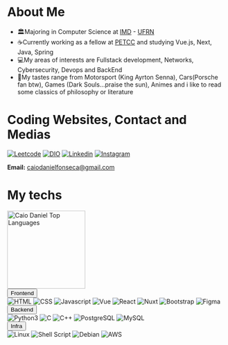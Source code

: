 # About Me 
- 🏛️Majoring in Computer Science at [IMD](https://www.metropoledigital.ufrn.br/portal/) - [UFRN](https://www.ufrn.br)
- ☕Currently working as a fellow at [PETCC](petcc.dimap.ufrn.br) and studying Vue.js, Next, Java, Spring 
- 💻My areas of interests are Fullstack development, Networks, Cybersecurity, Devops and BackEnd
- 🔆My tastes range from Motorsport (King Ayrton Senna), Cars(Porsche fan btw), Games (Dark Souls...praise the sun), Animes and i like to read some classics of philosophy or literature

# Coding Websites, Contact and Medias
[![Leetcode](https://img.shields.io/badge/-LeetCode-FFA116?style=for-the-badge&logo=LeetCode&logoColor=black)](https://leetcode.com/Kaka777/)
[![DIO](https://img.shields.io/website?label=DIOCOURSES&style=for-the-badge&url=https://DIO/)](https://web.dio.me/users/caiodanielfonseca?tab=skills)
[![Linkedin](https://img.shields.io/badge/LinkedIn-0077B5?style=for-the-badge&logo=linkedin&logoColor=white)](https://www.linkedin.com/in/caio-daniel-1b8951269/)
[![Instagram](https://img.shields.io/badge/Instagram-E4405F?style=for-the-badge&logo=instagram&logoColor=white)](https://www.instagram.com/caio_kaka_/?next=%2F)

**Email:** caiodanielfonseca@gmail.com

# My techs
<a href="https://github-readme-stats.vercel.app/api/top-langs/?username=Caio2a7">
        <img height="180em" src="https://github-readme-stats.vercel.app/api/top-langs/?username=Caio2a7&layout=compact&theme=react&langs_count=8" alt="Caio Daniel Top Languages"/>
</a>

<div class="dropdown">
    <button class="dropbtn">Frontend</button>
    <div class="dropdown-content">
        <div class="tech-container">
            <div class="tech-row">
                <img alt="HTML" src="https://img.shields.io/badge/HTML5-E34F26?style=for-the-badge&logo=html5&logoColor=white">
                <img alt="CSS" src="https://img.shields.io/badge/CSS3-1572B6?style=for-the-badge&logo=css3&logoColor=white">
                <img alt="Javascript" src="https://img.shields.io/badge/JavaScript-F7DF1E?style=for-the-badge&logo=javascript&logoColor=black">
                <img alt="Vue" src="https://img.shields.io/badge/vuejs-%2335495e.svg?style=for-the-badge&logo=vuedotjs&logoColor=%234FC08D">
                <img alt="React" src="https://img.shields.io/badge/react-%2320232a.svg?style=for-the-badge&logo=react&logoColor=%2361DAFB">
                <img alt="Nuxt" src="https://img.shields.io/badge/Nuxt-002E3B?style=for-the-badge&logo=nuxtdotjs&logoColor=#00DC82">
                <img alt="Bootstrap" src="https://img.shields.io/badge/bootstrap-%238511FA.svg?style=for-the-badge&logo=bootstrap&logoColor=white">
                <img alt="Figma" src="https://img.shields.io/badge/Figma-F24E1E?style=for-the-badge&logo=figma&logoColor=white">
            </div>
        </div>
    </div>
</div>

<div class="dropdown">
    <button class="dropbtn">Backend</button>
    <div class="dropdown-content">
        <div class="tech-container">
            <div class="tech-row">
                <img alt="Python3" src="https://img.shields.io/badge/Python-14354C?style=for-the-badge&logo=python&logoColor=white">
                <img alt="C" src="https://img.shields.io/badge/C-00599C?style=for-the-badge&logo=c&logoColor=white">
                <img alt="C++" src="https://img.shields.io/badge/C%2B%2B-00599C?style=for-the-badge&logo=c%2B%2B&logoColor=white">
                <img alt="PostgreSQL" src="https://img.shields.io/badge/PostgreSQL-316192?style=for-the-badge&logo=postgresql&logoColor=white">
                <img alt="MySQL" src="https://img.shields.io/badge/MySQL-005C84?style=for-the-badge&logo=mysql&logoColor=white">
            </div>
        </div>
    </div>
</div>

<div class="dropdown">
    <button class="dropbtn">Infra</button>
    <div class="dropdown-content">
        <div class="tech-container">
            <div class="tech-row">
                <img alt="Linux" src="https://img.shields.io/badge/Linux-FCC624?style=for-the-badge&logo=linux&logoColor=black">
                <img alt="Shell Script" src="https://img.shields.io/badge/Shell_Script-121011?style=for-the-badge&logo=gnu-bash&logoColor=white">
                <img alt="Debian" src="https://img.shields.io/badge/Debian-A81D33?style=for-the-badge&logo=debian&logoColor=white">
                <img alt="AWS" src="https://img.shields.io/badge/Amazon_AWS-232F3E?style=for-the-badge&logo=amazon-aws&logoColor=white">
            </div>
        </div>
    </div>
</div>
